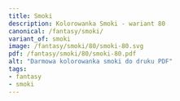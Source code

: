 ```yaml
---
title: Smoki
description: Kolorowanka Smoki - wariant 80
canonical: /fantasy/smoki/
variant_of: smoki
image: /fantasy/smoki/80/smoki-80.svg
pdf: /fantasy/smoki/80/smoki-80.pdf
alt: "Darmowa kolorowanka smoki do druku PDF"
tags:
- fantasy
- smoki
---
```

